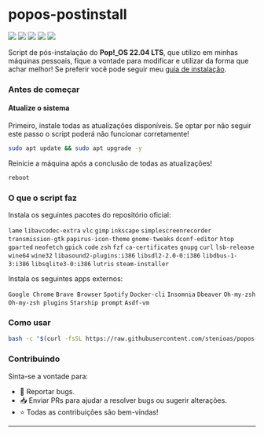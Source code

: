 # popos-postinstall

<p>
  <img src="https://img.shields.io/badge/ver:-0.0.1-AAF683?style=flat">&nbsp;<img src="https://img.shields.io/badge/maintained%3F-Yes-339933?style=flat">&nbsp;<img src="https://img.shields.io/github/license/stenioas/popos-postinstall?style=flat">&nbsp;<img src="https://img.shields.io/github/issues/stenioas/popos-postinstall?color=violet&style=flat">&nbsp;<img src="https://img.shields.io/github/stars/stenioas/popos-postinstall?style=flat">
</p>

Script de pós-instalação do **Pop!\_OS 22.04 LTS**, que utilizo em minhas máquinas pessoais, fique a vontade para modificar e utilizar da forma que achar melhor! Se preferir você pode seguir meu [guia de instalação](https://github.com/stenioas/popos-postinstall/blob/main/postinstall_guide.md).

### Antes de começar

#### Atualize o sistema

Primeiro, instale todas as atualizações disponíveis. Se optar por não seguir este passo o script poderá não funcionar corretamente!

```bash
sudo apt update && sudo apt upgrade -y
```

Reinicie a máquina após a conclusão de todas as atualizações!

```bash
reboot
```

### O que o script faz

Instala os seguintes pacotes do repositório oficial:

`lame` `libavcodec-extra` `vlc` `gimp` `inkscape` `simplescreenrecorder` `transmission-gtk` `papirus-icon-theme` `gnome-tweaks` `dconf-editor` `htop` `gparted` `neofetch` `gpick` `code` `zsh` `fzf` `ca-certificates` `gnupg` `curl` `lsb-release` `wine64` `wine32` `libasound2-plugins:i386` `libsdl2-2.0-0:i386` `libdbus-1-3:i386` `libsqlite3-0:i386` `lutris` `steam-installer`

Instala os seguintes apps externos:

`Google Chrome` `Brave Browser` `Spotify` `Docker-cli` `Insomnia` `Dbeaver` `Oh-my-zsh` `Oh-my-zsh plugins` `Starship prompt` `Asdf-vm`

### Como usar

```bash
bash -c "$(curl -fsSL https://raw.githubusercontent.com/stenioas/popos-postinstall/main/postinstall.sh)"
```

### Contribuindo

Sinta-se a vontade para:

- :bug: Reportar bugs.
- :inbox_tray: Enviar PRs para ajudar a resolver bugs ou sugerir alterações.
- :star: Todas as contribuições são bem-vindas!

---
